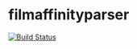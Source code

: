 # filmaffinityparser

[![Build Status](https://travis-ci.org/sergiosg/filmaffinityparser.svg?branch=master)](https://travis-ci.org/github/sergiosg/filmaffinityparser)

